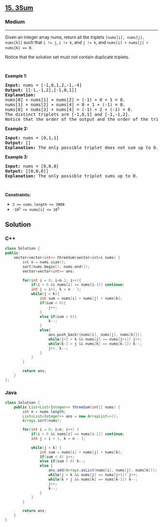 <h2><a href="https://leetcode.com/problems/3sum">15. 3Sum</a></h2><h3>Medium</h3><hr><p>Given an integer array nums, return all the triplets <code>[nums[i], nums[j], nums[k]]</code> such that <code>i != j</code>, <code>i != k</code>, and <code>j != k</code>, and <code>nums[i] + nums[j] + nums[k] == 0</code>.</p>

<p>Notice that the solution set must not contain duplicate triplets.</p>

<p>&nbsp;</p>
<p><strong class="example">Example 1:</strong></p>

<pre>
<strong>Input:</strong> nums = [-1,0,1,2,-1,-4]
<strong>Output:</strong> [[-1,-1,2],[-1,0,1]]
<strong>Explanation:</strong> 
nums[0] + nums[1] + nums[2] = (-1) + 0 + 1 = 0.
nums[1] + nums[2] + nums[4] = 0 + 1 + (-1) = 0.
nums[0] + nums[3] + nums[4] = (-1) + 2 + (-1) = 0.
The distinct triplets are [-1,0,1] and [-1,-1,2].
Notice that the order of the output and the order of the triplets does not matter.
</pre>

<p><strong class="example">Example 2:</strong></p>

<pre>
<strong>Input:</strong> nums = [0,1,1]
<strong>Output:</strong> []
<strong>Explanation:</strong> The only possible triplet does not sum up to 0.
</pre>

<p><strong class="example">Example 3:</strong></p>

<pre>
<strong>Input:</strong> nums = [0,0,0]
<strong>Output:</strong> [[0,0,0]]
<strong>Explanation:</strong> The only possible triplet sums up to 0.
</pre>

<p>&nbsp;</p>
<p><strong>Constraints:</strong></p>

<ul>
	<li><code>3 &lt;= nums.length &lt;= 3000</code></li>
	<li><code>-10<sup>5</sup> &lt;= nums[i] &lt;= 10<sup>5</sup></code></li>
</ul>

## Solution
### C++
```c++
class Solution {
public:
    vector<vector<int>> threeSum(vector<int>& nums) {
        int n = nums.size();
        sort(nums.begin(), nums.end());
        vector<vector<int>> ans;
        
        for(int i = 0; i<n-1; i++){
            if(i > 0 && nums[i] == nums[i-1]) continue;
            int j = i+1, k = n - 1;
            while(j < k){
                int sum = nums[i] + nums[j] + nums[k];
                if(sum < 0){
                    j++;
                }
                else if(sum > 0){
                    k--;
                }
                else{
                    ans.push_back({nums[i], nums[j], nums[k]});
                    while(j+1 < k && nums[j] == nums[j+1]) j++;
                    while(k-1 > j && nums[k] == nums[k-1]) k--;
                    j++, k--;
                }
            }
        }
        
        return ans;
    }
};
```

### Java
```java
class Solution {
    public List<List<Integer>> threeSum(int[] nums) {
        int n = nums.length;
        List<List<Integer>> ans = new ArrayList<>();
        Arrays.sort(nums);

        for(int i = 0; i<n; i++) {
            if(i > 0 && nums[i] == nums[i-1]) continue;
            int j = i + 1, k = n - 1;
       
            while(j < k) {
                int sum = nums[i] + nums[j] + nums[k];
                if(sum < 0) j++;
                else if(sum > 0) k--;
                else {
                    ans.add(Arrays.asList(nums[i], nums[j], nums[k]));
                    while(j < k && nums[j] == nums[j+1]) j++;
                    while(k > j && nums[k] == nums[k-1]) k--;
                    j++;
                    k--;
                }
            }
        }

        return ans;
    }
}
```